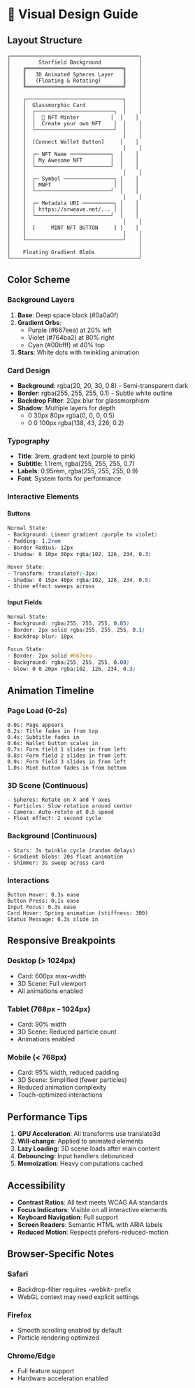 # 🎨 Visual Design Guide

## Layout Structure

```
┌─────────────────────────────────────────┐
│         Starfield Background            │
│    ╔═══════════════════════════════╗    │
│    ║   3D Animated Spheres Layer   ║    │
│    ║   (Floating & Rotating)       ║    │
│    ╚═══════════════════════════════╝    │
│                                         │
│    ┌───────────────────────────────┐    │
│    │  Glassmorphic Card            │    │
│    │  ┌─────────────────────────┐  │    │
│    │  │  🎨 NFT Minter          │  │    │
│    │  │  Create your own NFT    │  │    │
│    │  └─────────────────────────┘  │    │
│    │                               │    │
│    │  [Connect Wallet Button]     │    │
│    │                               │    │
│    │  ┌─ NFT Name ─────────────┐  │    │
│    │  │ My Awesome NFT         │  │    │
│    │  └────────────────────────┘  │    │
│    │                               │    │
│    │  ┌─ Symbol ────────────────┐ │    │
│    │  │ MNFT                    │ │    │
│    │  └────────────────────────┘  │    │
│    │                               │    │
│    │  ┌─ Metadata URI ──────────┐ │    │
│    │  │ https://arweave.net/... │ │    │
│    │  └────────────────────────┘  │    │
│    │                               │    │
│    │  [     MINT NFT BUTTON     ] │    │
│    │                               │    │
│    └───────────────────────────────┘    │
│                                         │
│    Floating Gradient Blobs              │
└─────────────────────────────────────────┘
```

## Color Scheme

### Background Layers
1. **Base**: Deep space black (#0a0a0f)
2. **Gradient Orbs**: 
   - Purple (#667eea) at 20% left
   - Violet (#764ba2) at 80% right
   - Cyan (#00bfff) at 40% top
3. **Stars**: White dots with twinkling animation

### Card Design
- **Background**: rgba(20, 20, 30, 0.8) - Semi-transparent dark
- **Border**: rgba(255, 255, 255, 0.1) - Subtle white outline
- **Backdrop Filter**: 20px blur for glassmorphism
- **Shadow**: Multiple layers for depth
  - 0 30px 80px rgba(0, 0, 0, 0.5)
  - 0 0 100px rgba(138, 43, 226, 0.2)

### Typography
- **Title**: 3rem, gradient text (purple to pink)
- **Subtitle**: 1.1rem, rgba(255, 255, 255, 0.7)
- **Labels**: 0.95rem, rgba(255, 255, 255, 0.9)
- **Font**: System fonts for performance

### Interactive Elements

#### Buttons
```css
Normal State:
- Background: Linear gradient (purple to violet)
- Padding: 1.2rem
- Border Radius: 12px
- Shadow: 0 10px 30px rgba(102, 126, 234, 0.3)

Hover State:
- Transform: translateY(-3px)
- Shadow: 0 15px 40px rgba(102, 126, 234, 0.5)
- Shine effect sweeps across
```

#### Input Fields
```css
Normal State:
- Background: rgba(255, 255, 255, 0.05)
- Border: 2px solid rgba(255, 255, 255, 0.1)
- Backdrop blur: 10px

Focus State:
- Border: 2px solid #667eea
- Background: rgba(255, 255, 255, 0.08)
- Glow: 0 0 20px rgba(102, 126, 234, 0.3)
```

## Animation Timeline

### Page Load (0-2s)
```
0.0s: Page appears
0.2s: Title fades in from top
0.4s: Subtitle fades in
0.6s: Wallet button scales in
0.7s: Form field 1 slides in from left
0.8s: Form field 2 slides in from left
0.9s: Form field 3 slides in from left
1.0s: Mint button fades in from bottom
```

### 3D Scene (Continuous)
```
- Spheres: Rotate on X and Y axes
- Particles: Slow rotation around center
- Camera: Auto-rotate at 0.5 speed
- Float effect: 2 second cycle
```

### Background (Continuous)
```
- Stars: 3s twinkle cycle (random delays)
- Gradient blobs: 20s float animation
- Shimmer: 3s sweep across card
```

### Interactions
```
Button Hover: 0.3s ease
Button Press: 0.1s ease
Input Focus: 0.3s ease
Card Hover: Spring animation (stiffness: 300)
Status Message: 0.3s slide in
```

## Responsive Breakpoints

### Desktop (> 1024px)
- Card: 600px max-width
- 3D Scene: Full viewport
- All animations enabled

### Tablet (768px - 1024px)
- Card: 90% width
- 3D Scene: Reduced particle count
- Animations enabled

### Mobile (< 768px)
- Card: 95% width, reduced padding
- 3D Scene: Simplified (fewer particles)
- Reduced animation complexity
- Touch-optimized interactions

## Performance Tips

1. **GPU Acceleration**: All transforms use translate3d
2. **Will-change**: Applied to animated elements
3. **Lazy Loading**: 3D scene loads after main content
4. **Debouncing**: Input handlers debounced
5. **Memoization**: Heavy computations cached

## Accessibility

- **Contrast Ratios**: All text meets WCAG AA standards
- **Focus Indicators**: Visible on all interactive elements
- **Keyboard Navigation**: Full support
- **Screen Readers**: Semantic HTML with ARIA labels
- **Reduced Motion**: Respects prefers-reduced-motion

## Browser-Specific Notes

### Safari
- Backdrop-filter requires -webkit- prefix
- WebGL context may need explicit settings

### Firefox
- Smooth scrolling enabled by default
- Particle rendering optimized

### Chrome/Edge
- Full feature support
- Hardware acceleration enabled
